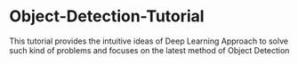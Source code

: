 # Object-Detection-Tutorial
This tutorial provides the intuitive ideas of Deep Learning Approach to solve such kind of problems and focuses on the latest method of Object Detection 
